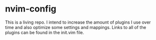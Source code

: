 # nvim-config
This is a living repo. I intend to increase the amount of plugins I use over time and also optimize some settings and mappings. Links to all of the plugins can be found in the init.vim file.
